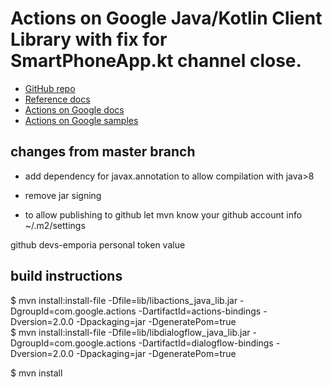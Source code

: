 # Actions on Google Java/Kotlin Client Library with fix for SmartPhoneApp.kt channel close.


* [GitHub repo](https://github.com/actions-on-google/actions-on-google-java)
* [Reference docs](https://actions-on-google.github.io/actions-on-google-java/)
* [Actions on Google docs](https://developers.google.com/assistant)
* [Actions on Google samples](https://developers.google.com/assistant/actions/samples)

## changes from master branch

* add dependency for javax.annotation to allow compilation with java>8
* remove jar signing

* to allow publishing to github let mvn know your github account info
~/.m2/settings

<settings>
    <servers> 
        <server>
            <id>github</id>
            <username>devs-emporia</username>
            <password>personal token value</password>
        </server>
    </servers>
</settings>



## build instructions

$ mvn install:install-file -Dfile=lib/libactions_java_lib.jar -DgroupId=com.google.actions -DartifactId=actions-bindings -Dversion=2.0.0 -Dpackaging=jar -DgeneratePom=true \
$ mvn install:install-file -Dfile=lib/libdialogflow_java_lib.jar -DgroupId=com.google.actions -DartifactId=dialogflow-bindings -Dversion=2.0.0 -Dpackaging=jar -DgeneratePom=true

$ mvn install
